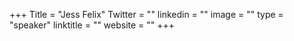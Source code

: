 +++
Title = "Jess Felix"
Twitter = ""
linkedin = ""
image = ""
type = "speaker"
linktitle = ""
website = ""
+++

